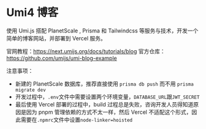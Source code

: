 # Umi4 博客

使用 Umi.js 搭配 PlanetScale , Prisma 和 Tailwindcss 等服务与技术，开发一个简单的博客网站，并部署到 Vercel 服务。


官网教程：https://next.umijs.org/docs/tutorials/blog
官方仓库：https://github.com/umijs/umi-blog-example

注意事项：
- 新建的 PlanetScale  数据库，推荐直接使用 `prisma db push` 而不用 `prisma migrate dev`
- 开发过程中，`.env`文件中需要设置两个环境变量，`DATABASE_URL`跟`JWT_SECRET`
- 最后使用 Vercel 部署的过程中，build 过程总是失败，咨询开发人员得知道原因是因为 pnpm 管理依赖的方式不太一样，然后 Vercel 不适配这个形式，因此需要在`.npmrc`文件中设置`node-linker=hoisted`